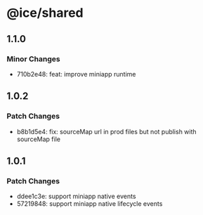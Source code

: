 # @ice/shared

## 1.1.0

### Minor Changes

- 710b2e48: feat: improve miniapp runtime

## 1.0.2

### Patch Changes

- b8b1d5e4: fix: sourceMap url in prod files but not publish with sourceMap file

## 1.0.1

### Patch Changes

- ddee1c3e: support miniapp native events
- 57219848: support miniapp native lifecycle events
